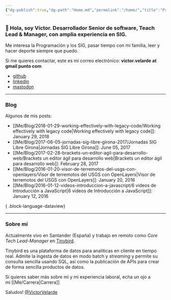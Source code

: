 ```yaml
---
{"dg-publish":true,"dg-path":"Home.md","permalink":"/home/","title":"Programación & SIG desde Cantabria","tags":["gardenEntry"]}
---
```



### 👋 Hola, soy Víctor.  Desarrollador Senior de software, Teach Lead & Manager, con amplia experiencia en SIG. 

Me interesa la Programación y los SIG, pasar tiempo con mi familia, leer y hacer deporte siempre que puedo.

Si me quieres contactar, este es mi correo electrónico: **victor.velarde at gmail punto com**

- [github](https://github.com/VictorVelarde/)
- [linkedin](https://www.linkedin.com/in/victorvelarde/)
- [mastodon](https://mastodon.social/@VictorVelarde)

---
### Blog
Algunos de mis posts:
- [[Me/Blog/2018-01-29-working-effectively-with-legacy-code/Working effectively with legacy code\|Working effectively with legacy code]]: January 29, 2018
- [[Me/Blog/2017-06-05-jornadas-sig-libre-girona-2017/Jornadas SIG Libre Girona\|Jornadas SIG Libre Girona]]: June 05, 2017
- [[Me/Blog/2017-02-28-brackets-un-editor-agil-para-desarrollo-web/Brackets un editor ágil para desarrollo web\|Brackets un editor ágil para desarrollo web]]: February 28, 2017
- [[Me/Blog/2016-01-20-visor-de-terremotos-del-usgs-con-openlayers/Visor de terremotos del USGS con OpenLayers\|Visor de terremotos del USGS con OpenLayers]]: January 20, 2016
- [[Me/Blog/2016-01-12-videos-introduccion-a-javascript/6 videos de Introducción a JavaScript\|6 videos de Introducción a JavaScript]]: January 12, 2016

{ .block-language-dataview}

---
### Sobre mí
Actualmente vivo en Santander (España) y trabajo en remoto como _Core Tech Lead-Manager_ en [Tinybird](https://www.tinybird.co/). 

Tinybird es una plataforma de datos para analiticas en cliente en tiempo real. Admite la ingesta de datos en modo batch y _streaming_ y permite su consulta sencilla usando SQL, así como la publicación de APIs para crear de forma sencilla productos de datos.

Si quieres saber más sobre mi y mi experiencia laboral, echa un ojo a mi [[Me/Carrera\|Carrera]]

Saludos!
[@VictorVelarde](https://github.com/VictorVelarde)